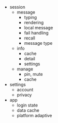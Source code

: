 - session
    - message
        - typing
        - rendering
        - local message
        - fail handling
        - recall
        - message type
    - info
        - cache
        - detail
        - settings
    - manage
        - pin, mute
        - cache
- settings
    - account
    - privacy
- app
    - login state
    - data cache
    - platform adaptive